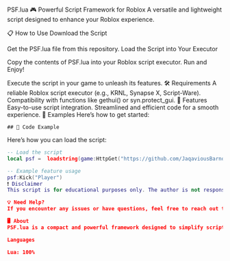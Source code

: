  PSF.lua
🎮 Powerful Script Framework for Roblox
A versatile and lightweight script designed to enhance your Roblox experience.

📋 How to Use
Download the Script

Get the PSF.lua file from this repository.
Load the Script into Your Executor

Copy the contents of PSF.lua into your Roblox script executor.
Run and Enjoy!

Execute the script in your game to unleash its features.
🛠 Requirements
A reliable Roblox script executor (e.g., KRNL, Synapse X, Script-Ware).
Compatibility with functions like gethui() or syn.protect_gui.
🔧 Features
Easy-to-use script integration.
Streamlined and efficient code for a smooth experience.
💬 Examples
Here’s how to get started:

	## 📜 Code Example

Here’s how you can load the script:

```lua
-- Load the script
local psf =  loadstring(game:HttpGet("https://github.com/JaqaviousBarnord/PSF-RBLX-/raw/main/PSF.lua"))()

-- Example feature usage
psf:Kick("Player")
❗ Disclaimer
This script is for educational purposes only. The author is not responsible for any misuse or violations of Roblox's terms of service.

💡 Need Help?
If you encounter any issues or have questions, feel free to reach out through this repository's issue tracker or contact us via Discord.

🖥 About
PSF.lua is a compact and powerful framework designed to simplify script execution in Roblox while maintaining high performance.

Languages

Lua: 100%
